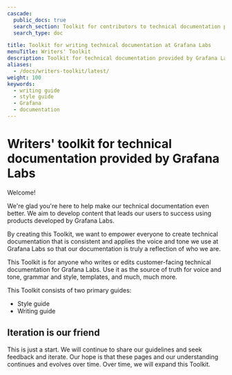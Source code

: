 ```yaml
---
cascade:
  public_docs: true
  search_section: Toolkit for contributors to technical documentation provided by Grafana Labs
  search_type: doc

title: Toolkit for writing technical documentation at Grafana Labs
menuTitle: Writers' Toolkit
description: Toolkit for technical documentation provided by Grafana Labs
aliases:
  - /docs/writers-toolkit/latest/
weight: 100
keywords:
  - writing guide
  - style guide
  - Grafana
  - documentation
---
```


# Writers' toolkit for technical documentation provided by Grafana Labs

<!-- vale Grafana.Exclamation = NO -->

Welcome!

<!-- vale Grafana.Exclamation = YES -->

We're glad you're here to help make our technical documentation even better. We aim to develop content that leads our users to success using products developed by Grafana Labs.

By creating this Toolkit, we want to empower everyone to create technical documentation that is consistent and applies the voice and tone we use at Grafana Labs so that our documentation is truly a reflection of who we are.

This Toolkit is for anyone who writes or edits customer-facing technical documentation for Grafana Labs. Use it as the source of truth for voice and tone, grammar and style, templates, and much, much more.

This Toolkit consists of two primary guides:

- Style guide
- Writing guide

## Iteration is our friend

This is just a start. We will continue to share our guidelines and seek feedback and iterate. Our hope is that these pages and our understanding continues and evolves over time. Over time, we will expand this Toolkit.
